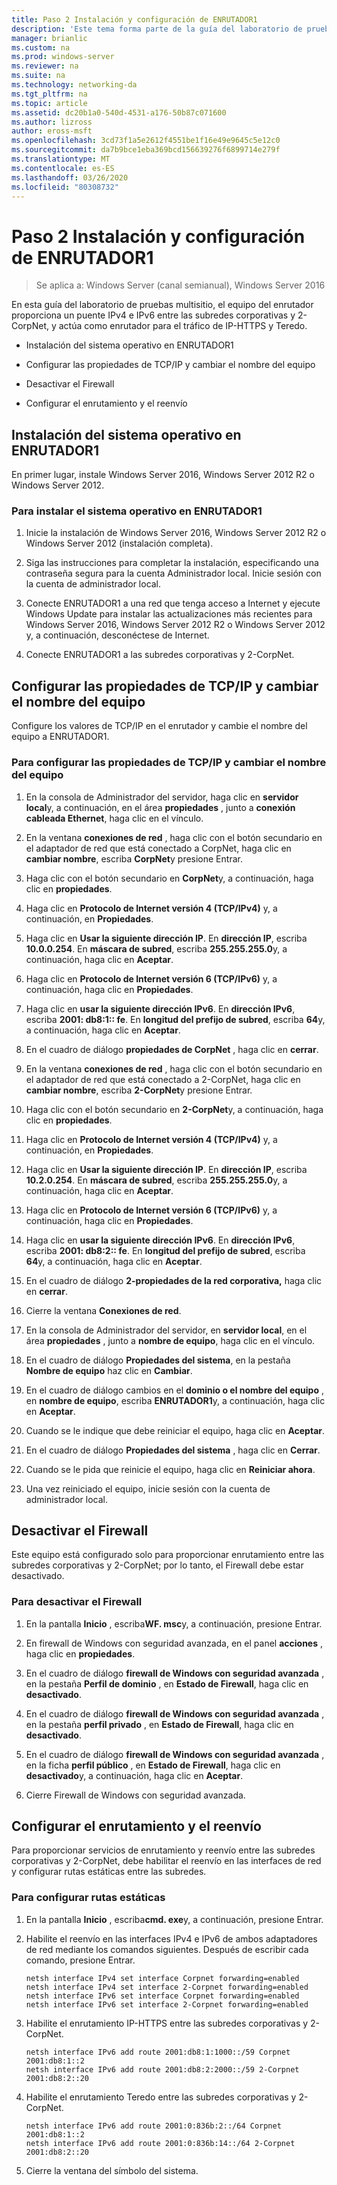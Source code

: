 ```yaml
---
title: Paso 2 Instalación y configuración de ENRUTADOR1
description: 'Este tema forma parte de la guía del laboratorio de pruebas: demostración de una implementación multisitio de DirectAccess para Windows Server 2016'
manager: brianlic
ms.custom: na
ms.prod: windows-server
ms.reviewer: na
ms.suite: na
ms.technology: networking-da
ms.tgt_pltfrm: na
ms.topic: article
ms.assetid: dc20b1a0-540d-4531-a176-50b87c071600
ms.author: lizross
author: eross-msft
ms.openlocfilehash: 3cd73f1a5e2612f4551be1f16e49e9645c5e12c0
ms.sourcegitcommit: da7b9bce1eba369bcd156639276f6899714e279f
ms.translationtype: MT
ms.contentlocale: es-ES
ms.lasthandoff: 03/26/2020
ms.locfileid: "80308732"
---
```

# <a name="step-2-install-and-configure-router1"></a>Paso 2 Instalación y configuración de ENRUTADOR1

>Se aplica a: Windows Server (canal semianual), Windows Server 2016

En esta guía del laboratorio de pruebas multisitio, el equipo del enrutador proporciona un puente IPv4 e IPv6 entre las subredes corporativas y 2-CorpNet, y actúa como enrutador para el tráfico de IP-HTTPS y Teredo.  
  
- Instalación del sistema operativo en ENRUTADOR1 
  
- Configurar las propiedades de TCP/IP y cambiar el nombre del equipo  
  
- Desactivar el Firewall
  
- Configurar el enrutamiento y el reenvío
  
## <a name="install-the-operating-system-on-router1"></a>Instalación del sistema operativo en ENRUTADOR1  
En primer lugar, instale Windows Server 2016, Windows Server 2012 R2 o Windows Server 2012.  
  
### <a name="to-install-the-operating-system-on-router1"></a>Para instalar el sistema operativo en ENRUTADOR1  
  
1.  Inicie la instalación de Windows Server 2016, Windows Server 2012 R2 o Windows Server 2012 (instalación completa).  
  
2.  Siga las instrucciones para completar la instalación, especificando una contraseña segura para la cuenta Administrador local. Inicie sesión con la cuenta de administrador local.  
  
3.  Conecte ENRUTADOR1 a una red que tenga acceso a Internet y ejecute Windows Update para instalar las actualizaciones más recientes para Windows Server 2016, Windows Server 2012 R2 o Windows Server 2012 y, a continuación, desconéctese de Internet.  
  
4.  Conecte ENRUTADOR1 a las subredes corporativas y 2-CorpNet.  
  
## <a name="configure-tcpip-properties-and-rename-the-computer"></a>Configurar las propiedades de TCP/IP y cambiar el nombre del equipo  
Configure los valores de TCP/IP en el enrutador y cambie el nombre del equipo a ENRUTADOR1.  
  
### <a name="to-configure-tcpip-properties-and-rename-the-computer"></a>Para configurar las propiedades de TCP/IP y cambiar el nombre del equipo  
  
1.  En la consola de Administrador del servidor, haga clic en **servidor local**y, a continuación, en el área **propiedades** , junto a **conexión cableada Ethernet**, haga clic en el vínculo.  
  
2.  En la ventana **conexiones de red** , haga clic con el botón secundario en el adaptador de red que está conectado a CorpNet, haga clic en **cambiar nombre**, escriba **CorpNet**y presione Entrar.  
  
3.  Haga clic con el botón secundario en **CorpNet**y, a continuación, haga clic en **propiedades**.  
  
4.  Haga clic en **Protocolo de Internet versión 4 (TCP/IPv4)** y, a continuación, en **Propiedades**.  
  
5.  Haga clic en **Usar la siguiente dirección IP**. En **dirección IP**, escriba **10.0.0.254**. En **máscara de subred**, escriba **255.255.255.0**y, a continuación, haga clic en **Aceptar**.  
  
6.  Haga clic en **Protocolo de Internet versión 6 (TCP/IPv6)** y, a continuación, haga clic en **Propiedades**.  
  
7.  Haga clic en **usar la siguiente dirección IPv6**. En **dirección IPv6**, escriba **2001: db8:1:: fe**. En **longitud del prefijo de subred**, escriba **64**y, a continuación, haga clic en **Aceptar**.  
  
8.  En el cuadro de diálogo **propiedades de CorpNet** , haga clic en **cerrar**.  
  
9. En la ventana **conexiones de red** , haga clic con el botón secundario en el adaptador de red que está conectado a 2-CorpNet, haga clic en **cambiar nombre**, escriba **2-CorpNet**y presione Entrar.  
  
10. Haga clic con el botón secundario en **2-CorpNet**y, a continuación, haga clic en **propiedades**.  
  
11. Haga clic en **Protocolo de Internet versión 4 (TCP/IPv4)** y, a continuación, en **Propiedades**.  
  
12. Haga clic en **Usar la siguiente dirección IP**. En **dirección IP**, escriba **10.2.0.254**. En **máscara de subred**, escriba **255.255.255.0**y, a continuación, haga clic en **Aceptar**.  
  
13. Haga clic en **Protocolo de Internet versión 6 (TCP/IPv6)** y, a continuación, haga clic en **Propiedades**.  
  
14. Haga clic en **usar la siguiente dirección IPv6**. En **dirección IPv6**, escriba **2001: db8:2:: fe**. En **longitud del prefijo de subred**, escriba **64**y, a continuación, haga clic en **Aceptar**.  
  
15. En el cuadro de diálogo **2-propiedades de la red corporativa,** haga clic en **cerrar**.  
  
16. Cierre la ventana **Conexiones de red**.  
  
17. En la consola de Administrador del servidor, en **servidor local**, en el área **propiedades** , junto a **nombre de equipo**, haga clic en el vínculo.  
  
18. En el cuadro de diálogo **Propiedades del sistema**, en la pestaña **Nombre de equipo** haz clic en **Cambiar**.  
  
19. En el cuadro de diálogo cambios en el **dominio o el nombre del equipo** , en **nombre de equipo**, escriba **ENRUTADOR1**y, a continuación, haga clic en **Aceptar**.  
  
20. Cuando se le indique que debe reiniciar el equipo, haga clic en **Aceptar**.  
  
21. En el cuadro de diálogo **Propiedades del sistema** , haga clic en **Cerrar**.  
  
22. Cuando se le pida que reinicie el equipo, haga clic en **Reiniciar ahora**.  
  
23. Una vez reiniciado el equipo, inicie sesión con la cuenta de administrador local.  
  
## <a name="turn-off-the-firewall"></a>Desactivar el Firewall  
Este equipo está configurado solo para proporcionar enrutamiento entre las subredes corporativas y 2-CorpNet; por lo tanto, el Firewall debe estar desactivado.  
  
### <a name="to-turn-off-the-firewall"></a>Para desactivar el Firewall  
  
1.  En la pantalla **Inicio** , escriba**WF. msc**y, a continuación, presione Entrar.  
  
2.  En firewall de Windows con seguridad avanzada, en el panel **acciones** , haga clic en **propiedades**.  
  
3.  En el cuadro de diálogo **firewall de Windows con seguridad avanzada** , en la pestaña **Perfil de dominio** , en **Estado de Firewall**, haga clic en **desactivado**.  
  
4.  En el cuadro de diálogo **firewall de Windows con seguridad avanzada** , en la pestaña **perfil privado** , en **Estado de Firewall**, haga clic en **desactivado**.  
  
5.  En el cuadro de diálogo **firewall de Windows con seguridad avanzada** , en la ficha **perfil público** , en **Estado de Firewall**, haga clic en **desactivado**y, a continuación, haga clic en **Aceptar**.  
  
6.  Cierre Firewall de Windows con seguridad avanzada.  
  
## <a name="configure-routing-and-forwarding"></a>Configurar el enrutamiento y el reenvío  
Para proporcionar servicios de enrutamiento y reenvío entre las subredes corporativas y 2-CorpNet, debe habilitar el reenvío en las interfaces de red y configurar rutas estáticas entre las subredes.  
  
### <a name="to-configure-static-routes"></a>Para configurar rutas estáticas  
  
1.  En la pantalla **Inicio** , escriba**cmd. exe**y, a continuación, presione Entrar.  
  
2.  Habilite el reenvío en las interfaces IPv4 e IPv6 de ambos adaptadores de red mediante los comandos siguientes. Después de escribir cada comando, presione Entrar.  
  
    ```  
    netsh interface IPv4 set interface Corpnet forwarding=enabled  
    netsh interface IPv4 set interface 2-Corpnet forwarding=enabled  
    netsh interface IPv6 set interface Corpnet forwarding=enabled  
    netsh interface IPv6 set interface 2-Corpnet forwarding=enabled  
    ```  
  
3.  Habilite el enrutamiento IP-HTTPS entre las subredes corporativas y 2-CorpNet.  
  
    ```  
    netsh interface IPv6 add route 2001:db8:1:1000::/59 Corpnet 2001:db8:1::2  
    netsh interface IPv6 add route 2001:db8:2:2000::/59 2-Corpnet 2001:db8:2::20  
    ```  
  
4.  Habilite el enrutamiento Teredo entre las subredes corporativas y 2-CorpNet.  
  
    ```  
    netsh interface IPv6 add route 2001:0:836b:2::/64 Corpnet 2001:db8:1::2  
    netsh interface IPv6 add route 2001:0:836b:14::/64 2-Corpnet 2001:db8:2::20  
    ```  
  
5.  Cierre la ventana del símbolo del sistema.
